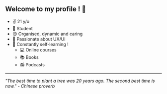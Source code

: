 ## Welcome to my profile ! 🤙

- ✌ 21 y/o 
- 🎒 Student
- 😊 Organised, dynamic and caring 
- 🚀 Passionate about UX/UI 
- 🌱 Constantly self-learning ! 
  - 💻 Online courses
  - 📚 Books
  - 📻 Podcasts

---

*"The best time to plant a tree was 20 years ago. The second best time is now." - Chinese proverb*
